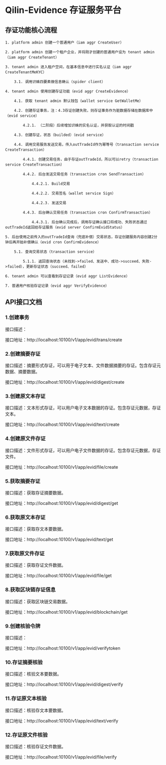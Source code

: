 # Qilin-Evidence 存证服务平台

## 存证功能核心流程

```
1. platform admin 创建一个普通用户（iam aggr CreateUser）

2. platform admin 创建一个租户企业，并将刚才创建的普通用户设为 tenant admin（iam aggr CreateTenant）

3. tenant admin 进入租户空间，在基本信息中进行实名认证（iam aggr CreateTenantMeKYC）

    3.1. 调用识蛛四要素做信息确认（spider client）

4. tenant admin 使用创建存证功能（evid aggr CreateEvidence）

    4.1. 获取 tenant admin 默认钱包（wallet service GetWalletMe）

    4.2. 创建存证事务，注：4.3存证创建失败，则存证事务作为脏数据存储在数据库中（evid service）

        4.2.1. （二阶段）后续增加识蛛的实名认证，并获取认证的时间戳

    4.3. 创建存证，状态（builded）（evid service）

    4.4. 调用交易服务发送交易，传入outTradeId作为幂等号（transaction service CreateTransaction）

        4.4.1. 创建交易任务，由于存证outTradeId，所以可以retry（transaction service CreateTransaction）
    
        4.4.2. 后台发送交易任务（transaction cron SendTransaction）
    
            4.4.2.1. Build交易

            4.4.2.2. 交易签名（wallet service Sign）

            4.4.2.3. 发送交易

        4.4.3. 后台确认交易任务（transaction cron ConfirmTransaction）

            4.4.3.1. 后台确认完成后，调用存证确认接口将成功、失败状态通过outTradeId返回给存证服务（evid server ConfirmEvidStatus）

5. 后台使用之前传入的outTradeId查询（兜底补偿）交易状态，存证创建服务内容创建2分钟后再开始补偿确认（evid cron ConfirmEvidence）

    5.1. 查询交易状态（transaction service）

        5.1.1. 返回查询状态（未找到->failed、发送中、成功->succeed、失败->failed），更新存证状态（succeed、failed）

6. tenant admin 可以查看到存证记录（evid aggr ListEvidence）

7. 普通用户核验存证记录（evid aggr VerifyEvidence）
```

## API接口文档

### 1.创建事务

接口描述：

接口地址：http://localhost:10100/v1/app/evid/trans/create

### 2.创建摘要存证

接口描述：摘要形式存证，可以用于电子文本、文件数据摘要的存证。包含存证元数据、摘要数据。

接口地址：http://localhost:10100/v1/app/evid/digest/create

### 3.创建原文本存证

接口描述：文本形式存证，可以用户电子文本数据的存证。包含存证元数据，存证文本。

接口地址：http://localhost:10100/v1/app/evid/text/create

### 4.创建原文件存证

接口描述：文件形式存证，可以用户电子文件数据的存证。包含存证元数据，存证文件。

接口地址：http://localhost:10100/v1/app/evid/file/create

### 5.获取摘要存证

接口描述：获取存证摘要数据。

接口地址：http://localhost:10100/v1/app/evid/digest/get

### 6.获取原文本存证

接口描述：获取存文本要数据。

接口地址：http://localhost:10100/v1/app/evid/text/get

### 7.获取原文件存证

接口描述：获取存证文件数据。

接口地址：http://localhost:10100/v1/app/evid/file/get

### 8.获取区块链存证信息

接口描述：获取区块链交易数据。

接口地址：http://localhost:10100/v1/app/evid/blockchain/get

### 9.创建核验令牌

接口描述：

接口地址：http://localhost:10100/v1/app/evid/verifytoken

### 10.存证摘要核验

接口描述：核验文本要数据。

接口地址：http://localhost:10100/v1/app/evid/digest/verify

### 11.存证原文本核验

接口描述：核验存文本要数据。

接口地址：http://localhost:10100/v1/app/evid/text/verify

### 12.存证原文件核验

接口描述：核验存证文件数据。

接口地址：http://localhost:10100/v1/app/evid/file/verify

